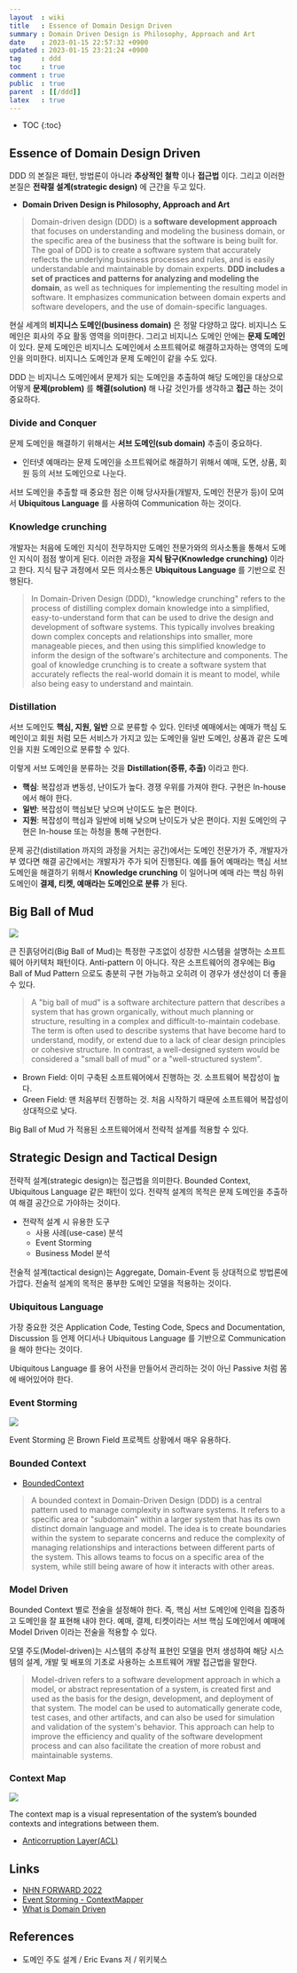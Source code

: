 ```yaml
---
layout  : wiki
title   : Essence of Domain Design Driven
summary : Domain Driven Design is Philosophy, Approach and Art
date    : 2023-01-15 22:57:32 +0900
updated : 2023-01-15 23:21:24 +0900
tag     : ddd
toc     : true
comment : true
public  : true
parent  : [[/ddd]]
latex   : true
---
```

* TOC
{:toc}

## Essence of Domain Design Driven

DDD 의 본질은 패턴, 방법론이 아니라 __추상적인 철학__ 이나 __접근법__ 이다. 그리고 이러한 본질은 __전략절 설계(strategic design)__ 에 근간을 두고 있다.

- __Domain Driven Design is Philosophy, Approach and Art__

> Domain-driven design (DDD) is a __software development approach__ that focuses on understanding and modeling the business domain, or the specific area of the business that the software is being built for. The goal of DDD is to create a software system that accurately reflects the underlying business processes and rules, and is easily understandable and maintainable by domain experts. __DDD includes a set of practices and patterns for analyzing and modeling the domain__, as well as techniques for implementing the resulting model in software. It emphasizes communication between domain experts and software developers, and the use of domain-specific languages.

현실 세계의 __비지니스 도메인(business domain)__ 은 정말 다양하고 많다. 비지니스 도메인은 회사의 주요 활동 영역을 의미한다. 그리고 비지니스 도메인 안에는 __문제 도메인__ 이 있다. 문제 도메인은 비지니스 도메인에서 소프트웨어로 해결하고자하는 영역의 도메인을 의미한다. 비지니스 도메인과 문제 도메인이 같을 수도 있다.

DDD 는 비지니스 도메인에서 문제가 되는 도메인을 추출하여 해당 도메인을 대상으로 어떻게 __문제(problem)__ 를 __해결(solution)__ 해 나갈 것인가를 생각하고 __접근__ 하는 것이 중요하다.

### Divide and Conquer

문제 도메인을 해결하기 위해서는 __서브 도메인(sub domain)__ 추출이 중요하다. 
- 인터넷 예매라는 문제 도메인을 소프트웨어로 해결하기 위해서 예매, 도면, 상품, 회원 등의 서브 도메인으로 나눈다.

서브 도메인을 추출할 때 중요한 점은 이해 당사자들(개발자, 도메인 전문가 등)이 모여서 __Ubiquitous Language__ 를 사용하여 Communication 하는 것이다.

### Knowledge crunching

개발자는 처음에 도메인 지식이 전무하지만 도메인 전문가와의 의사소통을 통해서 도메인 지식이 점점 쌓이게 된다. 이러한 과정을 __지식 탐구(Knowledge crunching)__ 이라고 한다. 지식 탐구 과정에서 모든 의사소통은 __Ubiquitous Language__ 를 기반으로 진행된다.

> In Domain-Driven Design (DDD), "knowledge crunching" refers to the process of distilling complex domain knowledge into a simplified, easy-to-understand form that can be used to drive the design and development of software systems. This typically involves breaking down complex concepts and relationships into smaller, more manageable pieces, and then using this simplified knowledge to inform the design of the software's architecture and components. The goal of knowledge crunching is to create a software system that accurately reflects the real-world domain it is meant to model, while also being easy to understand and maintain.

### Distillation

서브 도메인도 __핵심, 지원, 일반__ 으로 분류할 수 있다. 인터넷 예매에서는 예매가 핵심 도메인이고 회원 처럼 모든 서비스가 가지고 있는 도메인을 일반 도메인, 상품과 같은 도메인을 지원 도메인으로 분류할 수 있다.

이렇게 서브 도메인을 분류하는 것을 __Distillation(증류, 추출)__ 이라고 한다.

- __핵심__: 복잡성과 변동성, 난이도가 높다. 경쟁 우위를 가져야 한다. 구현은 In-house 에서 해야 한다.
- __일반__: 복잡성이 핵심보단 낮으며 난이도도 높은 편이다.
- __지원__: 복잡성이 핵심과 일반에 비해 낮으며 난이도가 낮은 편이다. 지원 도메인의 구현은 In-house 또는 하청을 통해 구현한다.

문제 공간(distillation 까지의 과정을 거치는 공간)에서는 도메인 전문가가 주, 개발자가 부 였다면 해결 공간에서는 개발자가 주가 되어 진행된다. 예를 들어 예매라는 핵심 서브 도메인을 해결하기 위해서 __Knowledge crunching__ 이 일어나며 예매 라는 핵심 하위 도메인이 __결제, 티켓, 예매라는 도메인으로 분류__ 가 된다.

## Big Ball of Mud

![](/resource/wiki/ddd-essence/bigballofmud.jpg)

큰 진흙덩어리(Big Ball of Mud)는 특정한 구조없이 성장한 시스템을 설명하는 소프트웨어 아키텍처 패턴이다. Anti-pattern 이 아니다. 작은 소프트웨어의 경우에는 Big Ball of Mud Pattern 으로도 충분히 구현 가능하고 오히려 이 경우가 생산성이 더 좋을 수 있다.

> A "big ball of mud" is a software architecture pattern that describes a system that has grown organically, without much planning or structure, resulting in a complex and difficult-to-maintain codebase. The term is often used to describe systems that have become hard to understand, modify, or extend due to a lack of clear design principles or cohesive structure. In contrast, a well-designed system would be considered a "small ball of mud" or a "well-structured system".

- Brown Field: 이미 구축된 소프트웨어에서 진행하는 것. 소프트웨어 복잡성이 높다.
- Green Field: 맨 처음부터 진행하는 것. 처음 시작하기 때문에 소프트웨어 복잡성이 상대적으로 낮다.

Big Ball of Mud 가 적용된 소프트웨어에서 전략적 설계를 적용할 수 있다.

## Strategic Design and Tactical Design

전략적 설계(strategic design)는 접근법을 의미한다. Bounded Context, Ubiquitous Language 같은 패턴이 있다. 전략적 설계의 목적은 문제 도메인을 추출하여 해결 공간으로 가야하는 것이다.

- 전략적 설계 시 유용한 도구
  - 사용 사례(use-case) 분석
  - Event Storming
  - Business Model 분석

전술적 설계(tactical design)는 Aggregate, Domain-Event 등 상대적으로 방법론에 가깝다. 전술적 설계의 목적은 풍부한 도메인 모델을 적용하는 것이다.

### Ubiquitous Language

가장 중요한 것은 Application Code, Testing Code, Specs and Documentation, Discussion 등 언제 어디서나 Ubiquitous Language 를 기반으로 Communication 을 해야 한다는 것이다. 

Ubiquitous Language 를 용어 사전을 만들어서 관리하는 것이 아닌 Passive 처럼 몸에 배어있어야 한다.

### Event Storming

![](/resource/wiki/ddd-essence/event-storming.png)

Event Storming 은 Brown Field 프로젝트 상황에서 매우 유용하다.

### Bounded Context

- [BoundedContext](https://baekjungho.github.io/wiki/ddd/ddd-bounded-context/)

> A bounded context in Domain-Driven Design (DDD) is a central pattern used to manage complexity in software systems. It refers to a specific area or "subdomain" within a larger system that has its own distinct domain language and model. The idea is to create boundaries within the system to separate concerns and reduce the complexity of managing relationships and interactions between different parts of the system. This allows teams to focus on a specific area of the system, while still being aware of how it interacts with other areas.

### Model Driven

Bounded Context 별로 전술을 설정해야 한다. 즉, 핵심 서브 도메인에 인력을 집중하고 도메인을 잘 표현해 내야 한다. 예매, 결제, 티켓이라는 서브 핵심 도메인에서 예매에 Model Driven 이라는 전술을 적용할 수 있다.

모델 주도(Model-driven)는 시스템의 추상적 표현인 모델을 먼저 생성하여 해당 시스템의 설계, 개발 및 배포의 기초로 사용하는 소프트웨어 개발 접근법을 말한다.

> Model-driven refers to a software development approach in which a model, or abstract representation of a system, is created first and used as the basis for the design, development, and deployment of that system. The model can be used to automatically generate code, test cases, and other artifacts, and can also be used for simulation and validation of the system's behavior. This approach can help to improve the efficiency and quality of the software development process and can also facilitate the creation of more robust and maintainable systems.

### Context Map

![](/resource/wiki/ddd-essence/context-map.png)

The context map is a visual representation of the system’s bounded contexts and integrations between them. 

- [Anticorruption Layer(ACL)](https://baekjungho.github.io/wiki/ddd/ddd-anticorruption-layer/)

## Links

- [NHN FORWARD 2022](https://www.youtube.com/watch?v=6w7SQ_1aJ0A&list=PL42XJKPNDepYXyKefvicxlA2fz1aThVs5&index=37)
- [Event Storming - ContextMapper](https://contextmapper.org/docs/event-storming/)
- [What is Domain Driven](https://www.oreilly.com/library/view/what-is-domain-driven/9781492057802/ch04.html)

## References

- 도메인 주도 설계 / Eric Evans 저 / 위키북스